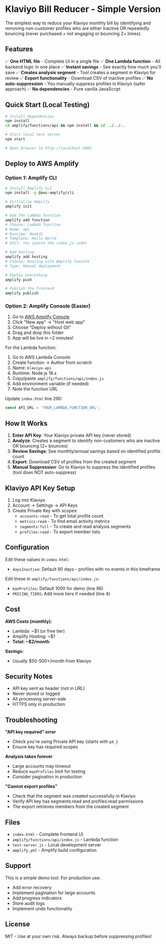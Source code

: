 # Klaviyo Bill Reducer - Simple Version

The simplest way to reduce your Klaviyo monthly bill by identifying and removing non-customer profiles who are either inactive OR repeatedly bouncing (never purchased + not engaging or bouncing 2+ times).

## Features

✅ **One HTML file** - Complete UI in a single file
✅ **One Lambda function** - All backend logic in one place
✅ **Instant savings** - See exactly how much you'll save
✅ **Creates analysis segment** - Tool creates a segment in Klaviyo for review
✅ **Export functionality** - Download CSV of inactive profiles
✅ **No auto-suppression** - You manually suppress profiles in Klaviyo (safer approach)
✅ **No dependencies** - Pure vanilla JavaScript

## Quick Start (Local Testing)

```bash
# Install dependencies
npm install
cd amplify/functions/api && npm install && cd ../../..

# Start local test server
npm start

# Open browser to http://localhost:3001
```

## Deploy to AWS Amplify

### Option 1: Amplify CLI

```bash
# Install Amplify CLI
npm install -g @aws-amplify/cli

# Initialize Amplify
amplify init

# Add the Lambda function
amplify add function
# Choose: Lambda function
# Name: api
# Runtime: NodeJS
# Template: Hello World
# Edit: Yes (paste the index.js code)

# Add hosting
amplify add hosting
# Choose: Hosting with Amplify Console
# Type: Manual deployment

# Deploy everything
amplify push

# Publish the frontend
amplify publish
```

### Option 2: Amplify Console (Easier)

1. Go to [AWS Amplify Console](https://console.aws.amazon.com/amplify)
2. Click "New app" → "Host web app"
3. Choose "Deploy without Git"
4. Drag and drop this folder
5. App will be live in ~2 minutes!

For the Lambda function:
1. Go to AWS Lambda Console
2. Create function → Author from scratch
3. Name: `klaviyo-api`
4. Runtime: Node.js 18.x
5. Copy/paste `amplify/functions/api/index.js`
6. Add environment variable (if needed)
7. Note the function URL

Update `index.html` line 290:
```javascript
const API_URL = 'YOUR_LAMBDA_FUNCTION_URL';
```

## How It Works

1. **Enter API Key**: Your Klaviyo private API key (never stored)
2. **Analyze**: Creates a segment to identify non-customers who are inactive OR bouncing (2+ bounces)
3. **Review Savings**: See monthly/annual savings based on identified profile count
4. **Export**: Download CSV of profiles from the created segment
5. **Manual Suppression**: Go to Klaviyo to suppress the identified profiles (tool does NOT auto-suppress)

## Klaviyo API Key Setup

1. Log into Klaviyo
2. Account → Settings → API Keys
3. Create Private Key with scopes:
   - `accounts:read` - To get total profile count
   - `metrics:read` - To find email activity metrics
   - `segments:full` - To create and read analysis segments
   - `profiles:read` - To export member lists

## Configuration

Edit these values in `index.html`:
- `daysInactive`: Default 90 days - profiles with no events in this timeframe

Edit these in `amplify/functions/api/index.js`:
- `maxProfiles`: Default 1000 for demo (line 96)
- `PRICING_TIERS`: Add more tiers if needed (line 4)

## Cost

**AWS Costs (monthly):**
- Lambda: ~$1 (or free tier)
- Amplify Hosting: ~$1
- **Total: ~$2/month**

**Savings:**
- Usually $50-500+/month from Klaviyo

## Security Notes

- API key sent as header (not in URL)
- Never stored or logged
- All processing server-side
- HTTPS only in production

## Troubleshooting

**"API key required" error**
- Check you're using Private API key (starts with `pk_`)
- Ensure key has required scopes

**Analysis takes forever**
- Large accounts may timeout
- Reduce `maxProfiles` limit for testing
- Consider pagination in production

**"Cannot export profiles"**
- Check that the segment was created successfully in Klaviyo
- Verify API key has segments:read and profiles:read permissions
- The export retrieves members from the created segment

## Files

- `index.html` - Complete frontend UI
- `amplify/functions/api/index.js` - Lambda function
- `test-server.js` - Local development server
- `amplify.yml` - Amplify build configuration

## Support

This is a simple demo tool. For production use:
- Add error recovery
- Implement pagination for large accounts
- Add progress indicators
- Store audit logs
- Implement undo functionality

## License

MIT - Use at your own risk. Always backup before suppressing profiles!
